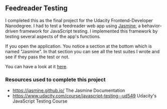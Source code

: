 ## Feedreader Testing

I completed this as the final project for the Udacity Frontend-Developer Nanodegree. I had to test a feedreader web app using <a href="https://jasmine.github.io/">Jasmine</a>, a behavior-driven framework for JavaScript testing. I implemented this framework by testing several aspects of the app's functions.

If you open the application. You notice a section at the bottom which is named "Jasmine". In that section you can see all the test suites I wrote and see if they pass the test or not.

 You can have a look at it <a href="http://weissdev.github.io/feedreader-testing-p6/">here</a>.

### Resources used to complete this project

* https://jasmine.github.io/ The Jasmine Documentation
* https://www.udacity.com/course/javascript-testing--ud549 Udacity's JavaScript Testing Course
